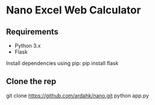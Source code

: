 # Nano Excel Web Calculator

## Requirements

- Python 3.x
- Flask

Install dependencies using pip:
pip install flask

## Clone the rep
git clone https://github.com/ardahk/nano.git
python app.py
